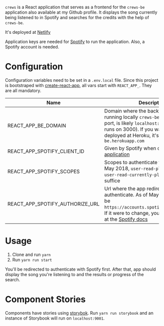 `crews` is a React application that serves as a frontend for the `crews-be` application also available at my Github profile. It displays the song currently being listened to in Spotify and searches for the credits with the help of `crews-be`.

It's deployed at [Netlify][1]

Application keys are needed for [Spotify][2] to run the application. Also, a Spotify account is needed.

# Configuration

Configuration variables need to be set in a `.env.local` file. Since this project is bootstraped with [create-react-app][3], all vars start with `REACT_APP_`. They are all mandatory.

|Name|Description|
|----|-----------|
|REACT_APP_BE_DOMAIN|Domain where the backend is. If you're running locally `crews-be` with the default port, is likely `localhost:3001` (this app runs on 3000). If you want to hit the one deployed at Heroku, it's `https://crews-be.herokuapp.com`
|REACT_APP_SPOTIFY_CLIENT_ID|Given by Spotify when creating a [new application][2]|
|REACT_APP_SPOTIFY_SCOPES|Scopes to authenticate the app for. As of May 2018, `user-read-playback-state user-read-currently-playing` should suffice|
|REACT_APP_SPOTIFY_AUTHORIZE_URL|Url where the app redirects to authenticate. As of May 2018 it should be `https://accounts.spotify.com/authorize`. If it were to change, you'd probably find it at the [Spotify docs][2]

# Usage
1. Clone and run `yarn`
2. Run `yarn run start`

You'll be redirected to authenticate with Spotify first. After that, app should display the song you're listening to and the results or progress of the search.

# Component Stories

Components have stories using [storybok][4]. Run `yarn run storybook` and an instance of Storybook will run on `localhost:9001`.


[1]:https://crews.netlify.com/
[2]:https://beta.developer.spotify.com/documentation/web-api/
[3]:https://github.com/facebook/create-react-app
[4]:https://github.com/storybooks/storybook
